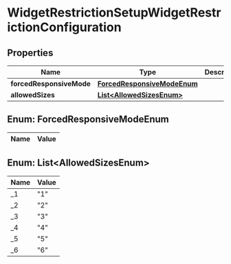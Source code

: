 

# WidgetRestrictionSetupWidgetRestrictionConfiguration

## Properties

Name | Type | Description | Notes
------------ | ------------- | ------------- | -------------
**forcedResponsiveMode** | [**ForcedResponsiveModeEnum**](#ForcedResponsiveModeEnum) |  |  [optional]
**allowedSizes** | [**List&lt;AllowedSizesEnum&gt;**](#List&lt;AllowedSizesEnum&gt;) |  |  [optional]


## Enum: ForcedResponsiveModeEnum

Name | Value
---- | -----


## Enum: List&lt;AllowedSizesEnum&gt;

Name | Value
---- | -----
_1 | &quot;1&quot;
_2 | &quot;2&quot;
_3 | &quot;3&quot;
_4 | &quot;4&quot;
_5 | &quot;5&quot;
_6 | &quot;6&quot;




